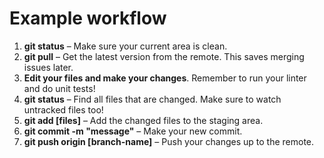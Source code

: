 # Example workflow

1. **git status** – Make sure your current area is clean.
2. **git pull** – Get the latest version from the remote. This saves merging issues later.
3. **Edit your files and make your changes**. Remember to run your linter and do unit tests!
4. **git status** – Find all files that are changed. Make sure to watch untracked files too!
5. **git add [files]** – Add the changed files to the staging area.
6. **git commit -m "message"** – Make your new commit.
7. **git push origin [branch-name]** – Push your changes up to the remote.

